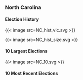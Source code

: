 ### North Carolina

#### Election History
{{< image src=NC_hist_vic.svg >}}

{{< image src=NC_hist_size.svg >}}

#### 10 Largest Elections
{{< image src=NC_10.svg >}}

#### 10 Most Recent Elections

